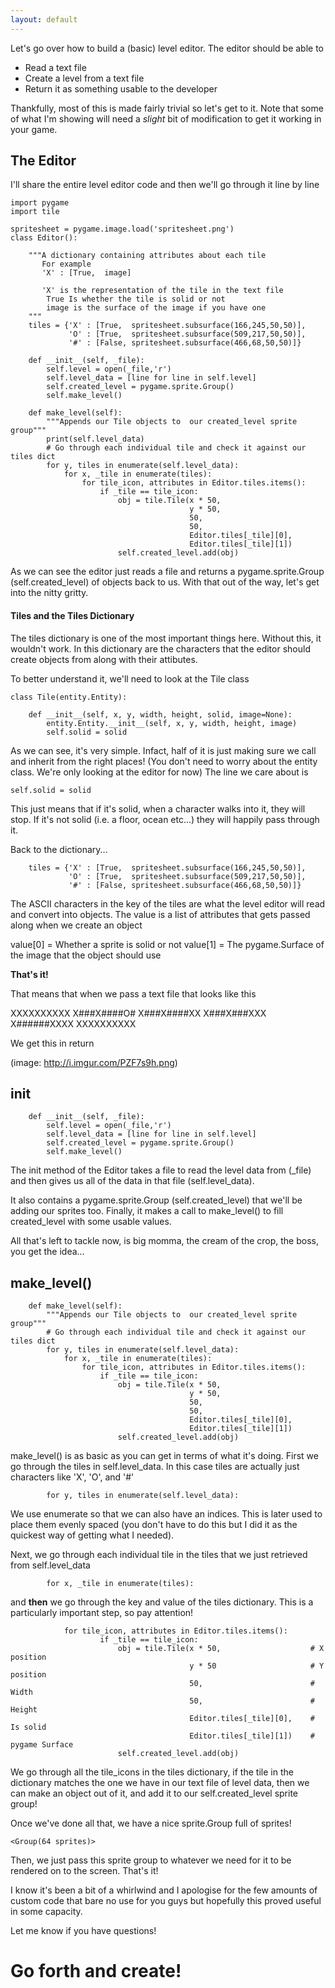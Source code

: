 ```yaml
---
layout: default
---
```


Let's go over how to build a (basic) level editor. The editor should be able to 

- Read a text file
- Create a level from a text file
- Return it as something usable to the developer

Thankfully, most of this is made fairly trivial so let's get to it.
Note that some of what I'm showing will need a *slight* bit of modification to get it working in your game.

## The Editor

I'll share the entire level editor code and then we'll go through it line by line

```
import pygame
import tile

spritesheet = pygame.image.load('spritesheet.png')
class Editor():

    """A dictionary containing attributes about each tile
       For example
       'X' : [True,  image]
       
       'X' is the representation of the tile in the text file
        True Is whether the tile is solid or not
        image is the surface of the image if you have one
    """
    tiles = {'X' : [True,  spritesheet.subsurface(166,245,50,50)],
             'O' : [True,  spritesheet.subsurface(509,217,50,50)],
             '#' : [False, spritesheet.subsurface(466,68,50,50)]}

    def __init__(self, _file):
        self.level = open(_file,'r')
        self.level_data = [line for line in self.level]
        self.created_level = pygame.sprite.Group() 
        self.make_level()

    def make_level(self):
        """Appends our Tile objects to  our created_level sprite group"""
        print(self.level_data)
        # Go through each individual tile and check it against our tiles dict
        for y, tiles in enumerate(self.level_data):
            for x, _tile in enumerate(tiles):
                for tile_icon, attributes in Editor.tiles.items():
                    if _tile == tile_icon:
                        obj = tile.Tile(x * 50,
                                        y * 50,
                                        50,
                                        50,
                                        Editor.tiles[_tile][0],
                                        Editor.tiles[_tile][1])
                        self.created_level.add(obj)
```

As we can see the editor just reads a file and returns a pygame.sprite.Group (self.created_level) of objects back to us.
With that out of the way, let's get into the nitty gritty.

#### Tiles and the Tiles Dictionary

The tiles dictionary  is one of the most important things here. Without this, it wouldn't work. In this dictionary are the characters that the editor should create objects from along with their attibutes.

To better understand it, we'll need to look at the Tile class

```
class Tile(entity.Entity):

    def __init__(self, x, y, width, height, solid, image=None):
        entity.Entity.__init__(self, x, y, width, height, image)
        self.solid = solid 
```
As we can see, it's very simple. Infact, half of it is just making sure we call and inherit from the right places! (You don't need to worry about the entity class. We're only looking at the editor for now)
The line we care about is
```
self.solid = solid
```

This just means that if it's solid, when a character walks into it, they will stop. If it's not solid (i.e. a floor, ocean etc...)
they will happily pass through it.

Back to the dictionary...
```
    tiles = {'X' : [True,  spritesheet.subsurface(166,245,50,50)],
             'O' : [True,  spritesheet.subsurface(509,217,50,50)],
             '#' : [False, spritesheet.subsurface(466,68,50,50)]}
```
The ASCII characters in the key of the tiles are what the level editor will read and convert into objects.
The value is a list of attributes that gets passed along when we create an object

value[0] = Whether a sprite is solid or not
value[1] = The pygame.Surface of the image that the object should use

**That's it!**

That means that when we pass a text file that looks like this


XXXXXXXXXX
X###X####O#
X###X####XX
X###X###XXX
X######XXXX
XXXXXXXXXX


We get this in return

(image: http://i.imgur.com/PZF7s9h.png)

## init

```
    def __init__(self, _file):
        self.level = open(_file,'r')
        self.level_data = [line for line in self.level]
        self.created_level = pygame.sprite.Group() 
        self.make_level()

```
The init method of the Editor takes a file to read the level data from (_file) and then gives us all of the data in that file (self.level_data). 

It also contains a pygame.sprite.Group (self.created_level) that we'll be adding our sprites too. Finally, it makes a call to make_level() to fill created_level with some usable values.

All that's left to tackle now, is big momma, the cream of the crop, the boss, you get the idea...

## make_level()

```
    def make_level(self):
        """Appends our Tile objects to  our created_level sprite group"""
        # Go through each individual tile and check it against our tiles dict
        for y, tiles in enumerate(self.level_data):
            for x, _tile in enumerate(tiles):
                for tile_icon, attributes in Editor.tiles.items():
                    if _tile == tile_icon:
                        obj = tile.Tile(x * 50,
                                        y * 50,
                                        50,
                                        50,
                                        Editor.tiles[_tile][0],
                                        Editor.tiles[_tile][1])
                        self.created_level.add(obj)
```

make_level() is as basic as you can get in terms of what it's doing. First we go through the tiles in self.level_data. In this case tiles are actually just characters like 'X', 'O', and '#'
```
        for y, tiles in enumerate(self.level_data):
```

We use enumerate so that we can also have an indices. This is later used to place them evenly spaced (you don't have to do this but I did it as the quickest way of getting what I needed).

Next, we go through each individual tile in the tiles that we just retrieved from self.level_data
```
        for x, _tile in enumerate(tiles):
```

and **then** we go through the key and value of the tiles dictionary. This is a particularly important step, so pay attention!
```
            for tile_icon, attributes in Editor.tiles.items():
                    if _tile == tile_icon:
                        obj = tile.Tile(x * 50,                    # X position
                                        y * 50                     # Y position
                                        50,                        # Width
                                        50,                        # Height
                                        Editor.tiles[_tile][0],    # Is solid
                                        Editor.tiles[_tile][1])    # pygame Surface
                        self.created_level.add(obj)      
```
We go through all the tile_icons in the tiles dictionary, if the tile in the dictionary matches the one we have in our text file of level data, then we can make an object out of it, and add it to our self.created_level sprite group!

Once we've done all that,  we have a nice sprite.Group full of sprites!
```
<Group(64 sprites)>
```

Then, we just pass this sprite group to whatever we need for it to be rendered on to the screen. That's it!

I know it's been a bit of a whirlwind and I apologise for the few amounts of custom code that bare no use for you guys but hopefully this proved useful in some capacity.

Let me know if you have questions!

# Go forth and create!
